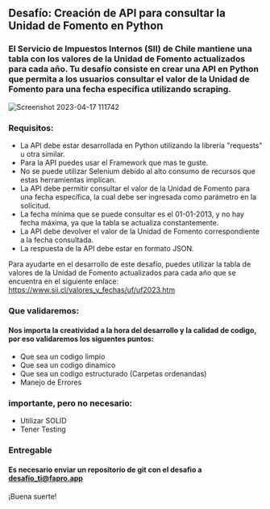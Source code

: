 ## Desafío: Creación de API para consultar la Unidad de Fomento en Python

### El Servicio de Impuestos Internos (SII) de Chile mantiene una tabla con los valores de la Unidad de Fomento actualizados para cada año. Tu desafío consiste en crear una API en Python que permita a los usuarios consultar el valor de la Unidad de Fomento para una fecha específica utilizando scraping.


![Screenshot 2023-04-17 111742](https://user-images.githubusercontent.com/3030497/232532665-86703af1-3e7e-4147-9fe1-89cd35889334.png)

### Requisitos:

- La API debe estar desarrollada en Python utilizando la librería "requests" u otra similar.
- Para la API puedes usar el Framework que mas te guste.
- No se puede utilizar Selenium debido al alto consumo de recursos que estas herramientas implican.
- La API debe permitir consultar el valor de la Unidad de Fomento para una fecha específica, la cual debe ser ingresada como parámetro en la solicitud.
- La fecha mínima que se puede consultar es el 01-01-2013, y no hay fecha máxima, ya que la tabla se actualiza constantemente.
- La API debe devolver el valor de la Unidad de Fomento correspondiente a la fecha consultada.
- La respuesta de la API debe estar en formato JSON.


Para ayudarte en el desarrollo de este desafío, puedes utilizar la tabla de valores de la Unidad de Fomento actualizados para cada año que se encuentra en el siguiente enlace: https://www.sii.cl/valores_y_fechas/uf/uf2023.htm

### Que validaremos:
#### Nos importa la creatividad a la hora del desarrollo y la calidad de codigo, por eso validaremos los siguentes puntos:
- Que sea un codigo limpio
- Que sea un codigo dinamico
- Que sea un codigo estructurado (Carpetas ordenandas)
- Manejo de Errores

### importante, pero no necesario:
- Utilizar SOLID
- Tener Testing

### Entregable
#### Es necesario enviar un repositorio de git con el desafio a desafio_ti@fapro.app


¡Buena suerte!